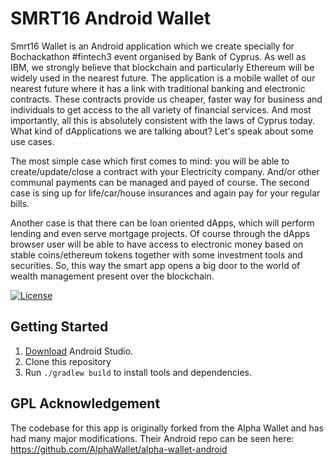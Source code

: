 # SMRT16 Android Wallet

Smrt16 Wallet is an Android application which we create specially for Bochackathon #fintech3 event organised by Bank of Cyprus. As well as IBM, we strongly believe that blockchain and particularly Ethereum will be widely used in the nearest future.
The application is a mobile wallet of our nearest future where it has a link with traditional banking and electronic contracts. These contracts provide us cheaper, faster way for business and individuals to get access to the all variety of financial services. And most importantly, all this is absolutely consistent with the laws of Cyprus today.
What kind of dApplications we are talking about? Let's speak about some use cases.

The most simple case which first comes to mind: you will be able to create/update/close a contract with your Electricity company. And/or other communal payments can be managed and payed of course.
The second case is sing up for life/car/house insurances and again pay for your regular bills.

Another case is that there can be loan oriented dApps, which will perform lending and even serve mortgage projects.
Of course through the dApps browser user will be able to have access to electronic money based on stable coins/ethereum tokens together with some investment tools and securities. So, this way the smart app opens a big door to the world of wealth management present over the blockchain.

[![License](https://img.shields.io/badge/license-GPL3-green.svg?style=flat)](https://github.com/fastlane/fastlane/blob/master/LICENSE)




## Getting Started

1. [Download](https://developer.android.com/studio/) Android Studio.
1. Clone this repository
1. Run `./gradlew build` to install tools and dependencies.



## GPL Acknowledgement

The codebase for this app is originally forked from the Alpha Wallet and has had many major modifications.
Their Android repo can be seen here: https://github.com/AlphaWallet/alpha-wallet-android


